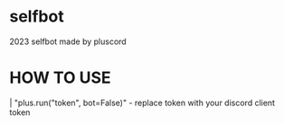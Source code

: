 # selfbot
2023 selfbot made by pluscord 


# HOW TO USE
 | "plus.run("token", bot=False)" - replace token with your discord client token
